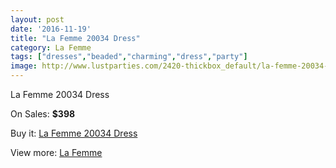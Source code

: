 ```yaml
---
layout: post
date: '2016-11-19'
title: "La Femme 20034 Dress"
category: La Femme
tags: ["dresses","beaded","charming","dress","party"]
image: http://www.lustparties.com/2420-thickbox_default/la-femme-20034-dress.jpg
---
```

La Femme 20034 Dress

On Sales: **$398**
<a href="https://www.lustparties.com/en/la-femme/785-la-femme-20034-dress.html"><amp-img layout="responsive" width="600" height="600" src="//www.lustparties.com/2420-thickbox_default/la-femme-20034-dress.jpg" alt="La Femme 20034 Dress 0" /></a>
<a href="https://www.lustparties.com/en/la-femme/785-la-femme-20034-dress.html"><amp-img layout="responsive" width="600" height="600" src="//www.lustparties.com/2421-thickbox_default/la-femme-20034-dress.jpg" alt="La Femme 20034 Dress 1" /></a>

Buy it: [La Femme 20034 Dress](https://www.lustparties.com/en/la-femme/785-la-femme-20034-dress.html "La Femme 20034 Dress")

View more: [La Femme](https://www.lustparties.com/en/4-la-femme "La Femme")